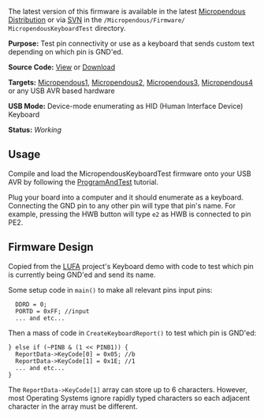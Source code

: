 The latest version of this firmware is available in the latest [Micropendous Distribution](http://code.google.com/p/micropendous/downloads/list) or via [SVN](http://code.google.com/p/micropendous/source/checkout) in the `/Micropendous/Firmware/ MicropendousKeyboardTest` directory.

**Purpose:** Test pin connectivity or use as a keyboard that sends custom text depending on which pin is GND'ed.

**Source Code:** [View](http://code.google.com/p/micropendous/source/browse/trunk/Micropendous/Firmware/MicropendousKeyboardTest) or [Download](http://www.Micropendous.org/Distribution)

**Targets:** [Micropendous1](Micropendous1.md), [Micropendous2](Micropendous2.md), [Micropendous3](Micropendous3.md), [Micropendous4](Micropendous4.md) or any USB AVR based hardware

**USB Mode:** Device-mode enumerating as HID (Human Interface Device) Keyboard

**Status:** _Working_


## Usage ##

Compile and load the MicropendousKeyboardTest firmware onto your USB AVR by following the [ProgramAndTest](ProgramAndTest.md) tutorial.

Plug your board into a computer and it should enumerate as a keyboard.  Connecting the GND pin to any other pin will type that pin's name.  For example, pressing the HWB button will type `e2` as HWB is connected to pin PE2.

## Firmware Design ##

Copied from the [LUFA](http://www.fourwalledcubicle.com/LUFA.php) project's Keyboard demo with code to test which pin is currently being GND'ed and send its name.

Some setup code in `main()` to make all relevant pins input pins:
```
  DDRD = 0;
  PORTD = 0xFF; //input
  ... and etc...
```

Then a mass of code in `CreateKeyboardReport()` to test which pin is GND'ed:
```
} else if (~PINB & (1 << PINB1)) {
  ReportData->KeyCode[0] = 0x05; //b
  ReportData->KeyCode[1] = 0x1E; //1
  ... and etc...
}
```

The `ReportData->KeyCode[1]` array can store up to 6 characters.  However, most Operating Systems ignore rapidly typed characters so each adjacent character in the array must be different.